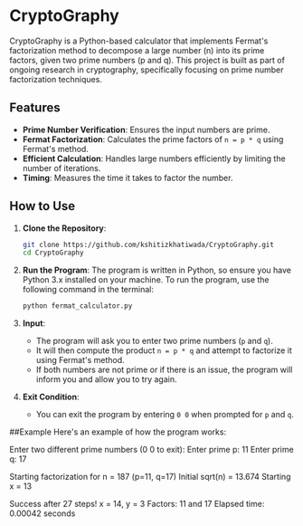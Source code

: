 # CryptoGraphy

CryptoGraphy is a Python-based calculator that implements Fermat's factorization method to decompose a large number (n) into its prime factors, given two prime numbers (p and q). This project is built as part of ongoing research in cryptography, specifically focusing on prime number factorization techniques.

## Features

- **Prime Number Verification**: Ensures the input numbers are prime.
- **Fermat Factorization**: Calculates the prime factors of `n = p * q` using Fermat's method.
- **Efficient Calculation**: Handles large numbers efficiently by limiting the number of iterations.
- **Timing**: Measures the time it takes to factor the number.

## How to Use

1. **Clone the Repository**:
    ```bash
    git clone https://github.com/kshitizkhatiwada/CryptoGraphy.git
    cd CryptoGraphy
    ```

2. **Run the Program**:
    The program is written in Python, so ensure you have Python 3.x installed on your machine. To run the program, use the following command in the terminal:
    ```bash
    python fermat_calculator.py
    ```

3. **Input**:
    - The program will ask you to enter two prime numbers (`p` and `q`).
    - It will then compute the product `n = p * q` and attempt to factorize it using Fermat's method.
    - If both numbers are not prime or if there is an issue, the program will inform you and allow you to try again.

4. **Exit Condition**:
    - You can exit the program by entering `0 0` when prompted for `p` and `q`.
      
##Example 
Here's an example of how the program works: 
      
Enter two different prime numbers (0 0 to exit): Enter prime p: 11 Enter prime q: 17

Starting factorization for n = 187 (p=11, q=17) Initial sqrt(n) = 13.674 Starting x = 13

Success after 27 steps! x = 14, y = 3 Factors: 11 and 17 Elapsed time: 0.00042 seconds


